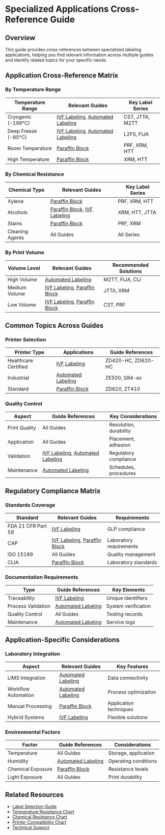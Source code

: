 # Specialized Applications Cross-Reference Guide

## Overview
This guide provides cross-references between specialized labeling applications, helping you find relevant information across multiple guides and identify related topics for your specific needs.

## Application Cross-Reference Matrix

### By Temperature Range
| Temperature Range | Relevant Guides | Key Label Series |
|------------------|-----------------|------------------|
| Cryogenic (-196°C) | [IVF Labeling](./ivf-labeling-guide.md), [Automated Labeling](./automated-labeling-guide.md) | CST, JTTA, M2TT |
| Deep Freeze (-80°C) | [IVF Labeling](./ivf-labeling-guide.md), [Automated Labeling](./automated-labeling-guide.md) | L2FS, FIJA |
| Room Temperature | [Paraffin Block](./paraffin-block-labeling-guide.md) | PRF, XRM, HTT |
| High Temperature | [Paraffin Block](./paraffin-block-labeling-guide.md) | XRM, HTT |

### By Chemical Resistance
| Chemical Type | Relevant Guides | Key Label Series |
|--------------|-----------------|------------------|
| Xylene | [Paraffin Block](./paraffin-block-labeling-guide.md) | PRF, XRM, HTT |
| Alcohols | [Paraffin Block](./paraffin-block-labeling-guide.md), [IVF Labeling](./ivf-labeling-guide.md) | XRM, HTT, JTTA |
| Stains | [Paraffin Block](./paraffin-block-labeling-guide.md) | PRF, XRM |
| Cleaning Agents | All Guides | All Series |

### By Print Volume
| Volume Level | Relevant Guides | Recommended Solutions |
|-------------|-----------------|----------------------|
| High Volume | [Automated Labeling](./automated-labeling-guide.md) | M2TT, FIJA, CIJ |
| Medium Volume | [IVF Labeling](./ivf-labeling-guide.md), [Paraffin Block](./paraffin-block-labeling-guide.md) | JTTA, XRM |
| Low Volume | [IVF Labeling](./ivf-labeling-guide.md), [Paraffin Block](./paraffin-block-labeling-guide.md) | CST, PRF |

## Common Topics Across Guides

### Printer Selection
| Printer Type | Applications | Guide References |
|--------------|--------------|------------------|
| Healthcare Certified | [IVF Labeling](./ivf-labeling-guide.md#printing-solutions) | ZD420-HC, ZD620-HC |
| Industrial | [Automated Labeling](./automated-labeling-guide.md#print-engines) | ZE500, S84-ex |
| Standard | [Paraffin Block](./paraffin-block-labeling-guide.md#printing-solutions) | ZD620, ZT410 |

### Quality Control
| Aspect | Guide References | Key Considerations |
|--------|-----------------|-------------------|
| Print Quality | All Guides | Resolution, durability |
| Application | All Guides | Placement, adhesion |
| Validation | [IVF Labeling](./ivf-labeling-guide.md#quality-assurance), [Automated Labeling](./automated-labeling-guide.md#quality-control) | Regulatory compliance |
| Maintenance | [Automated Labeling](./automated-labeling-guide.md#maintenance-procedures) | Schedules, procedures |

## Regulatory Compliance Matrix

### Standards Coverage
| Standard | Relevant Guides | Requirements |
|----------|----------------|--------------|
| FDA 21 CFR Part 58 | [IVF Labeling](./ivf-labeling-guide.md#regulatory-compliance) | GLP compliance |
| CAP | [IVF Labeling](./ivf-labeling-guide.md), [Paraffin Block](./paraffin-block-labeling-guide.md) | Laboratory requirements |
| ISO 15189 | All Guides | Quality management |
| CLIA | [Paraffin Block](./paraffin-block-labeling-guide.md#regulatory-compliance) | Laboratory standards |

### Documentation Requirements
| Type | Guide References | Key Elements |
|------|-----------------|--------------|
| Traceability | [IVF Labeling](./ivf-labeling-guide.md#documentation-requirements) | Unique identifiers |
| Process Validation | [Automated Labeling](./automated-labeling-guide.md#quality-control) | System verification |
| Quality Control | All Guides | Testing records |
| Maintenance | [Automated Labeling](./automated-labeling-guide.md#maintenance-procedures) | Service logs |

## Application-Specific Considerations

### Laboratory Integration
| Aspect | Relevant Guides | Key Features |
|--------|----------------|--------------|
| LIMS Integration | [Automated Labeling](./automated-labeling-guide.md#software-integration) | Data connectivity |
| Workflow Automation | [Automated Labeling](./automated-labeling-guide.md#system-components) | Process optimization |
| Manual Processing | [Paraffin Block](./paraffin-block-labeling-guide.md#application-guidelines) | Application techniques |
| Hybrid Systems | [IVF Labeling](./ivf-labeling-guide.md#printing-solutions) | Flexible solutions |

### Environmental Factors
| Factor | Guide References | Considerations |
|--------|-----------------|----------------|
| Temperature | All Guides | Storage, application |
| Humidity | [Automated Labeling](./automated-labeling-guide.md#environmental-considerations) | Operating conditions |
| Chemical Exposure | [Paraffin Block](./paraffin-block-labeling-guide.md#chemical-resistance) | Resistance levels |
| Light Exposure | All Guides | Print durability |

## Related Resources
- [Label Selection Guide](./label-selection-guide.md)
- [Temperature Resistance Chart](../Resources/temperature-resistance-chart.md)
- [Chemical Resistance Chart](../Resources/chemical-resistance-chart.md)
- [Printer Compatibility Chart](../Resources/printer-compatibility-chart.md)
- [Technical Support](../Resources/technical-support.md) 